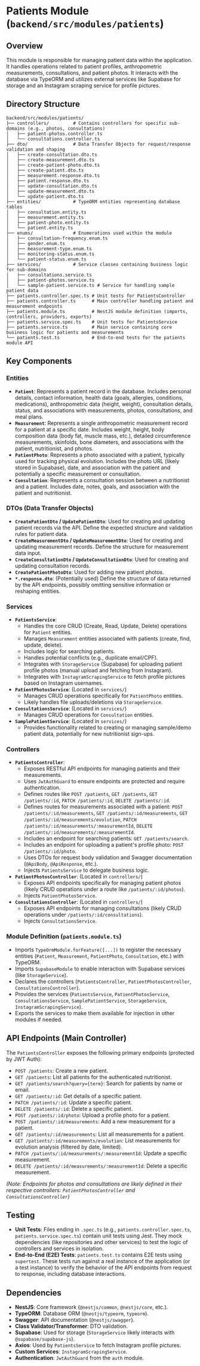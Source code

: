 # Patients Module (`backend/src/modules/patients`)

## Overview

This module is responsible for managing patient data within the application. It handles operations related to patient profiles, anthropometric measurements, consultations, and patient photos. It interacts with the database via TypeORM and utilizes external services like Supabase for storage and an Instagram scraping service for profile pictures.

## Directory Structure

```
backend/src/modules/patients/
├── controllers/         # Contains controllers for specific sub-domains (e.g., photos, consultations)
│   ├── patient-photos.controller.ts
│   └── consultations.controller.ts
├── dto/                 # Data Transfer Objects for request/response validation and shaping
│   ├── create-consultation.dto.ts
│   ├── create-measurement.dto.ts
│   ├── create-patient-photo.dto.ts
│   ├── create-patient.dto.ts
│   ├── measurement.response.dto.ts
│   ├── patient.response.dto.ts
│   ├── update-consultation.dto.ts
│   ├── update-measurement.dto.ts
│   └── update-patient.dto.ts
├── entities/            # TypeORM entities representing database tables
│   ├── consultation.entity.ts
│   ├── measurement.entity.ts
│   ├── patient-photo.entity.ts
│   └── patient.entity.ts
├── enums/               # Enumerations used within the module
│   ├── consultation-frequency.enum.ts
│   ├── gender.enum.ts
│   ├── measurement-type.enum.ts
│   ├── monitoring-status.enum.ts
│   └── patient-status.enum.ts
├── services/            # Service classes containing business logic for sub-domains
│   ├── consultations.service.ts
│   ├── patient-photos.service.ts
│   └── sample-patient.service.ts # Service for handling sample patient data
├── patients.controller.spec.ts # Unit tests for PatientsController
├── patients.controller.ts      # Main controller handling patient and measurement endpoints
├── patients.module.ts          # NestJS module definition (imports, controllers, providers, exports)
├── patients.service.spec.ts    # Unit tests for PatientsService
├── patients.service.ts         # Main service containing core business logic for patients and measurements
└── patients.test.ts            # End-to-end tests for the patients module API
```

## Key Components

### Entities

- **`Patient`**: Represents a patient record in the database. Includes personal details, contact information, health data (goals, allergies, conditions, medications), anthropometric data (height, weight), consultation details, status, and associations with measurements, photos, consultations, and meal plans.
- **`Measurement`**: Represents a single anthropometric measurement record for a patient at a specific date. Includes weight, height, body composition data (body fat, muscle mass, etc.), detailed circumference measurements, skinfolds, bone diameters, and associations with the patient, nutritionist, and photos.
- **`PatientPhoto`**: Represents a photo associated with a patient, typically used for tracking physical evolution. Includes the photo URL (likely stored in Supabase), date, and association with the patient and potentially a specific measurement or consultation.
- **`Consultation`**: Represents a consultation session between a nutritionist and a patient. Includes date, notes, goals, and association with the patient and nutritionist.

### DTOs (Data Transfer Objects)

- **`CreatePatientDto` / `UpdatePatientDto`**: Used for creating and updating patient records via the API. Define the expected structure and validation rules for patient data.
- **`CreateMeasurementDto` / `UpdateMeasurementDto`**: Used for creating and updating measurement records. Define the structure for measurement data input.
- **`CreateConsultationDto` / `UpdateConsultationDto`**: Used for creating and updating consultation records.
- **`CreatePatientPhotoDto`**: Used for adding new patient photos.
- **`*.response.dto`**: (Potentially used) Define the structure of data returned by the API endpoints, possibly omitting sensitive information or reshaping entities.

### Services

- **`PatientsService`**:
  - Handles the core CRUD (Create, Read, Update, Delete) operations for `Patient` entities.
  - Manages `Measurement` entities associated with patients (create, find, update, delete).
  - Includes logic for searching patients.
  - Handles potential conflicts (e.g., duplicate email/CPF).
  - Integrates with `StorageService` (Supabase) for uploading patient profile photos (manual upload and fetching from Instagram).
  - Integrates with `InstagramScrapingService` to fetch profile pictures based on Instagram usernames.
- **`PatientPhotosService`**: (Located in `services/`)
  - Manages CRUD operations specifically for `PatientPhoto` entities.
  - Likely handles file uploads/deletions via `StorageService`.
- **`ConsultationsService`**: (Located in `services/`)
  - Manages CRUD operations for `Consultation` entities.
- **`SamplePatientService`**: (Located in `services/`)
  - Provides functionality related to creating or managing sample/demo patient data, potentially for new nutritionist sign-ups.

### Controllers

- **`PatientsController`**:
  - Exposes RESTful API endpoints for managing patients and their measurements.
  - Uses `JwtAuthGuard` to ensure endpoints are protected and require authentication.
  - Defines routes like `POST /patients`, `GET /patients`, `GET /patients/:id`, `PATCH /patients/:id`, `DELETE /patients/:id`.
  - Defines routes for measurements associated with a patient: `POST /patients/:id/measurements`, `GET /patients/:id/measurements`, `GET /patients/:id/measurements/evolution`, `PATCH /patients/:id/measurements/:measurementId`, `DELETE /patients/:id/measurements/:measurementId`.
  - Includes an endpoint for searching patients: `GET /patients/search`.
  - Includes an endpoint for uploading a patient's profile photo: `POST /patients/:id/photo`.
  - Uses DTOs for request body validation and Swagger documentation (`@ApiBody`, `@ApiResponse`, etc.).
  - Injects `PatientsService` to delegate business logic.
- **`PatientPhotosController`**: (Located in `controllers/`)
  - Exposes API endpoints specifically for managing patient photos (likely CRUD operations under a route like `/patients/:id/photos`).
  - Injects `PatientPhotosService`.
- **`ConsultationsController`**: (Located in `controllers/`)
  - Exposes API endpoints for managing consultations (likely CRUD operations under `/patients/:id/consultations`).
  - Injects `ConsultationsService`.

### Module Definition (`patients.module.ts`)

- Imports `TypeOrmModule.forFeature([...])` to register the necessary entities (`Patient`, `Measurement`, `PatientPhoto`, `Consultation`, etc.) with TypeORM.
- Imports `SupabaseModule` to enable interaction with Supabase services (like `StorageService`).
- Declares the controllers (`PatientsController`, `PatientPhotosController`, `ConsultationsController`).
- Provides the services (`PatientsService`, `PatientPhotosService`, `ConsultationsService`, `SamplePatientService`, `StorageService`, `InstagramScrapingService`).
- Exports the services to make them available for injection in other modules if needed.

## API Endpoints (Main Controller)

The `PatientsController` exposes the following primary endpoints (protected by JWT Auth):

- `POST /patients`: Create a new patient.
- `GET /patients`: List all patients for the authenticated nutritionist.
- `GET /patients/search?query={term}`: Search for patients by name or email.
- `GET /patients/:id`: Get details of a specific patient.
- `PATCH /patients/:id`: Update a specific patient.
- `DELETE /patients/:id`: Delete a specific patient.
- `POST /patients/:id/photo`: Upload a profile photo for a patient.
- `POST /patients/:id/measurements`: Add a new measurement for a patient.
- `GET /patients/:id/measurements`: List all measurements for a patient.
- `GET /patients/:id/measurements/evolution`: List measurements for evolution analysis (filtered by date, limited).
- `PATCH /patients/:id/measurements/:measurementId`: Update a specific measurement.
- `DELETE /patients/:id/measurements/:measurementId`: Delete a specific measurement.

_(Note: Endpoints for photos and consultations are likely defined in their respective controllers: `PatientPhotosController` and `ConsultationsController`)_

## Testing

- **Unit Tests**: Files ending in `.spec.ts` (e.g., `patients.controller.spec.ts`, `patients.service.spec.ts`) contain unit tests using Jest. They mock dependencies (like repositories and other services) to test the logic of controllers and services in isolation.
- **End-to-End (E2E) Tests**: `patients.test.ts` contains E2E tests using `supertest`. These tests run against a real instance of the application (or a test instance) to verify the behavior of the API endpoints from request to response, including database interactions.

## Dependencies

- **NestJS**: Core framework (`@nestjs/common`, `@nestjs/core`, etc.).
- **TypeORM**: Database ORM (`@nestjs/typeorm`, `typeorm`).
- **Swagger**: API documentation (`@nestjs/swagger`).
- **Class Validator/Transformer**: DTO validation.
- **Supabase**: Used for storage (`StorageService` likely interacts with `@supabase/supabase-js`).
- **Axios**: Used by `PatientsService` to fetch Instagram profile pictures.
- **Custom Services**: `InstagramScrapingService`.
- **Authentication**: `JwtAuthGuard` from the `auth` module.
